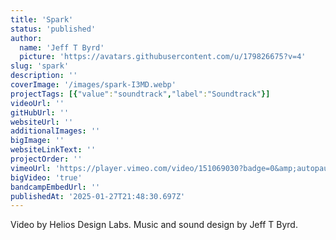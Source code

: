 ```yaml
---
title: 'Spark'
status: 'published'
author:
  name: 'Jeff T Byrd'
  picture: 'https://avatars.githubusercontent.com/u/179826675?v=4'
slug: 'spark'
description: ''
coverImage: '/images/spark-I3MD.webp'
projectTags: [{"value":"soundtrack","label":"Soundtrack"}]
videoUrl: ''
gitHubUrl: ''
websiteUrl: ''
additionalImages: ''
bigImage: ''
websiteLinkText: ''
projectOrder: ''
vimeoUrl: 'https://player.vimeo.com/video/151069030?badge=0&amp;autopause=0&amp;player_id=0&amp;app_id=58479'
bigVideo: 'true'
bandcampEmbedUrl: ''
publishedAt: '2025-01-27T21:48:30.697Z'
---
```


Video by Helios Design Labs. Music and sound design by Jeff T Byrd.